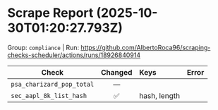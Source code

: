 # Scrape Report (2025-10-30T01:20:27.793Z)

Group: `compliance`  |  Run: https://github.com/AlbertoRoca96/scraping-checks-scheduler/actions/runs/18926840914

| Check | Changed | Keys | Error |
|---|:---:|:--|:--|
| `psa_charizard_pop_total` | — |  |  |
| `sec_aapl_8k_list_hash` | ✅ | hash, length |  |
